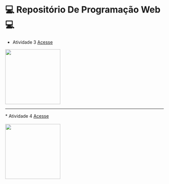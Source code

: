 # 💻 Repositório De Programação Web 💻
* Atividade 3 <a href="https://erichidekikataokaferreira.github.io/PWEB-ATIVIDADE3/" target="_blank"> Acesse</a>
<img height="175px" src="https://cdn.discordapp.com/attachments/717420578620964874/879791517252849765/unknown.png"/>
<hr>
*  Atividade 4 <a href="https://erichidekikataokaferreira.github.io/PWEB-ATIVIDADE4/" target="_blank"> Acesse</a>
<br><br>
<img height="175px" src="https://cdn.discordapp.com/attachments/717420578620964874/879790872491880448/unknown.png"/>
